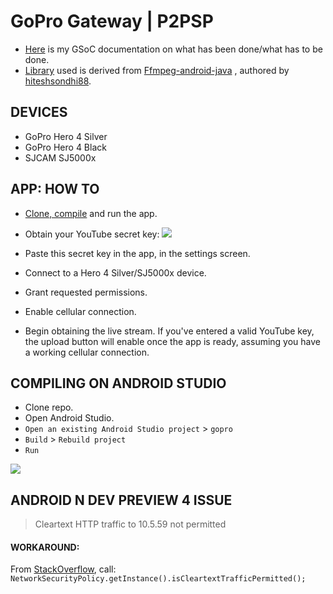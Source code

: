 
# GoPro Gateway | P2PSP

- [Here](https://github.com/sravan953/gopro/blob/master/GSOC_DOC.md) is my GSoC documentation on what has been done/what has to be done.
- [Library](https://github.com/sravan953/gopro/tree/master/FFmpegLibrary) used is derived from [Ffmpeg-android-java](https://github.com/WritingMinds/ffmpeg-android-java) , authored by [hiteshsondhi88](https://github.com/hiteshsondhi88).  


## DEVICES
- GoPro Hero 4 Silver
- GoPro Hero 4 Black
- SJCAM SJ5000x

## APP: HOW TO
- [Clone, compile](#compiling-on-android-studio) and run the app.
- Obtain your YouTube secret key:
![](https://github.com/sravan953/gopro/blob/master/youtube_secret.gif)

- Paste this secret key in the app, in the settings screen.
- Connect to a Hero 4 Silver/SJ5000x device.
- Grant requested permissions.
- Enable cellular connection.
- Begin obtaining the live stream. If you've entered a valid YouTube key, the upload button will enable once the app is ready, assuming you have a working cellular connection.

## COMPILING ON ANDROID STUDIO
- Clone repo.
- Open Android Studio.
- `Open an existing Android Studio project` > `gopro`
- `Build` > `Rebuild project`
- `Run`

![](https://github.com/sravan953/gopro/blob/master/android_studio_compile.gif)

## ANDROID N DEV PREVIEW 4 ISSUE
> Cleartext HTTP traffic to 10.5.59 not permitted

#### WORKAROUND:
From [StackOverflow](http://stackoverflow.com/questions/37866619/cleartext-http-traffic-to-myserver-com-not-permitted-on-android-n-preview), call:
`NetworkSecurityPolicy.getInstance().isCleartextTrafficPermitted();`

